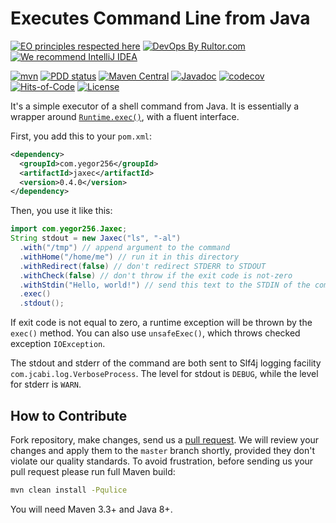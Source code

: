 # Executes Command Line from Java

[![EO principles respected here](https://www.elegantobjects.org/badge.svg)](https://www.elegantobjects.org)
[![DevOps By Rultor.com](http://www.rultor.com/b/yegor256/jaxec)](http://www.rultor.com/p/yegor256/jaxec)
[![We recommend IntelliJ IDEA](https://www.elegantobjects.org/intellij-idea.svg)](https://www.jetbrains.com/idea/)

[![mvn](https://github.com/yegor256/jaxec/actions/workflows/mvn.yml/badge.svg)](https://github.com/yegor256/jaxec/actions/workflows/mvn.yml)
[![PDD status](http://www.0pdd.com/svg?name=yegor256/jaxec)](http://www.0pdd.com/p?name=yegor256/jaxec)
[![Maven Central](https://img.shields.io/maven-central/v/com.yegor256/jaxec.svg)](https://maven-badges.herokuapp.com/maven-central/com.yegor256/jaxec)
[![Javadoc](http://www.javadoc.io/badge/com.yegor256/jaxec.svg)](http://www.javadoc.io/doc/com.yegor256/jaxec)
[![codecov](https://codecov.io/gh/yegor256/jaxec/branch/master/graph/badge.svg)](https://codecov.io/gh/yegor256/jaxec)
[![Hits-of-Code](https://hitsofcode.com/github/yegor256/jaxec)](https://hitsofcode.com/view/github/yegor256/jaxec)
[![License](https://img.shields.io/badge/license-MIT-green.svg)](https://github.com/yegor256/jaxec/blob/master/LICENSE.txt)

It's a simple executor of a shell command from Java. It is essentially
a wrapper around [`Runtime.exec()`][exec], with a fluent interface.

First, you add this to your `pom.xml`:

```xml
<dependency>
  <groupId>com.yegor256</groupId>
  <artifactId>jaxec</artifactId>
  <version>0.4.0</version>
</dependency>
```

Then, you use it like this:

```java
import com.yegor256.Jaxec;
String stdout = new Jaxec("ls", "-al")
  .with("/tmp") // append argument to the command
  .withHome("/home/me") // run it in this directory
  .withRedirect(false) // don't redirect STDERR to STDOUT
  .withCheck(false) // don't throw if the exit code is not-zero
  .withStdin("Hello, world!") // send this text to the STDIN of the command
  .exec()
  .stdout();
```

If exit code is not equal to zero, a runtime exception
will be thrown by the `exec()` method. You can also use
`unsafeExec()`, which throws checked exception `IOException`.

The stdout and stderr of the command are both sent to Slf4j logging
facility `com.jcabi.log.VerboseProcess`. The level for stdout
is `DEBUG`, while the level for stderr is `WARN`.

## How to Contribute

Fork repository, make changes, send us a
[pull request](https://www.yegor256.com/2014/04/15/github-guidelines.html).
We will review your changes and apply them to the `master` branch shortly,
provided they don't violate our quality standards. To avoid frustration,
before sending us your pull request please run full Maven build:

```bash
mvn clean install -Pqulice
```

You will need Maven 3.3+ and Java 8+.

[exec]: https://docs.oracle.com/javase/8/docs/api/java/lang/Runtime.html#exec-java.lang.String-
